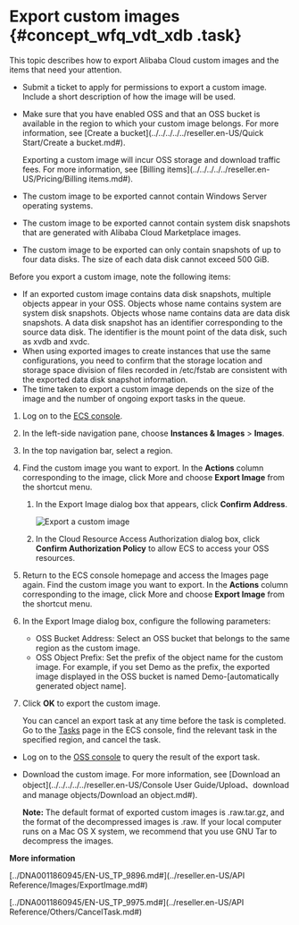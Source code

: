 # Export custom images {#concept_wfq_vdt_xdb .task}

This topic describes how to export Alibaba Cloud custom images and the items that need your attention.

-   Submit a ticket to apply for permissions to export a custom image. Include a short description of how the image will be used.
-   Make sure that you have enabled OSS and that an OSS bucket is available in the region to which your custom image belongs. For more information, see [Create a bucket](../../../../../reseller.en-US/Quick Start/Create a bucket.md#).

    Exporting a custom image will incur OSS storage and download traffic fees. For more information, see [Billing items](../../../../../reseller.en-US/Pricing/Billing items.md#).

-   The custom image to be exported cannot contain Windows Server operating systems.
-   The custom image to be exported cannot contain system disk snapshots that are generated with Alibaba Cloud Marketplace images.
-   The custom image to be exported can only contain snapshots of up to four data disks. The size of each data disk cannot exceed 500 GiB.

Before you export a custom image, note the following items:

-   If an exported custom image contains data disk snapshots, multiple objects appear in your OSS. Objects whose name contains system are system disk snapshots. Objects whose name contains data are data disk snapshots. A data disk snapshot has an identifier corresponding to the source data disk. The identifier is the mount point of the data disk, such as xvdb and xvdc.
-   When using exported images to create instances that use the same configurations, you need to confirm that the storage location and storage space division of files recorded in /etc/fstab are consistent with the exported data disk snapshot information.
-   The time taken to export a custom image depends on the size of the image and the number of ongoing export tasks in the queue.

1.  Log on to the [ECS console](https://partners-intl.console.aliyun.com/#/ecs).
2.  In the left-side navigation pane, choose **Instances & Images** \> **Images**.
3.  In the top navigation bar, select a region.
4.  Find the custom image you want to export. In the **Actions** column corresponding to the image, click More and choose **Export Image** from the shortcut menu. 
    1.  In the Export Image dialog box that appears, click **Confirm Address**. 

        ![Export a custom image](http://static-aliyun-doc.oss-cn-hangzhou.aliyuncs.com/assets/img/9712/15665251624655_en-US.png)

    2.  In the Cloud Resource Access Authorization dialog box, click **Confirm Authorization Policy** to allow ECS to access your OSS resources.
5.  Return to the ECS console homepage and access the Images page again. Find the custom image you want to export. In the **Actions** column corresponding to the image, click More and choose **Export Image** from the shortcut menu.
6.  In the Export Image dialog box, configure the following parameters: 
    -   OSS Bucket Address: Select an OSS bucket that belongs to the same region as the custom image.
    -   OSS Object Prefix: Set the prefix of the object name for the custom image. For example, if you set Demo as the prefix, the exported image displayed in the OSS bucket is named Demo-\[automatically generated object name\].
7.  Click **OK** to export the custom image. 

    You can cancel an export task at any time before the task is completed. Go to the [Tasks](https://partners-intl.console.aliyun.com/#/ecs/task/region/cn-qingdao) page in the ECS console, find the relevant task in the specified region, and cancel the task.


-   Log on to the [OSS console](https://partners-intl.console.aliyun.com/#/oss) to query the result of the export task.
-   Download the custom image. For more information, see [Download an object](../../../../../reseller.en-US/Console User Guide/Upload、download and manage objects/Download an object.md#).

    **Note:** The default format of exported custom images is .raw.tar.gz, and the format of the decompressed images is .raw. If your local computer runs on a Mac OS X system, we recommend that you use GNU Tar to decompress the images.


**More information**  


[../DNA0011860945/EN-US\_TP\_9896.md\#](../reseller.en-US/API Reference/Images/ExportImage.md#)

[../DNA0011860945/EN-US\_TP\_9975.md\#](../reseller.en-US/API Reference/Others/CancelTask.md#)

